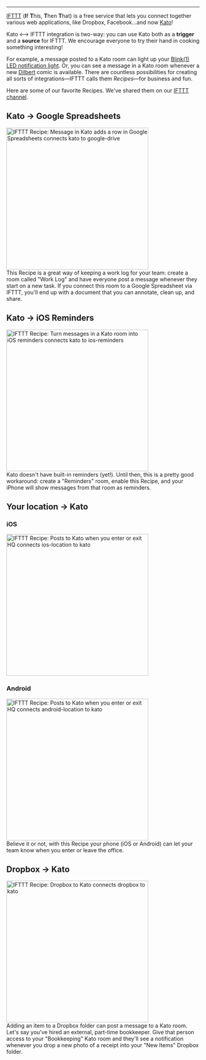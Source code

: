 ***

[IFTTT](http://ifttt.com) (**I**f **T**his, **T**hen **T**hat) is a free service that lets you connect together various web applications, like Dropbox, Facebook...and now [Kato](https://ifttt.com/kato)!

Kato ⟷ IFTTT integration is two-way: you can use Kato both as a **trigger** and a **source** for IFTTT. We encourage everyone to try their hand in cooking something interesting!

For example, a message posted to a Kato room can light up your [Blink(1) LED notification light](http://blink1.thingm.com/). Or, you can see a message in a Kato room whenever a new [Dilbert](http://www.dilbert.com) comic is available. There are countless possibilities for creating all sorts of integrations—IFTTT calls them _Recipes_—for business and fun.

Here are some of our favorite Recipes. We've shared them on our [IFTTT channel](https://ifttt.com/kato).

## Kato → Google Spreadsheets

<a href="https://ifttt.com/view_embed_recipe/207259-message-in-kato-adds-a-row-in-google-spreadsheets" target = "_blank" class="embed_recipe embed_recipe-l_49" id= "embed_recipe-207259"><img src= 'https://ifttt.com/recipe_embed_img/207259' alt="IFTTT Recipe: Message in Kato adds a row in Google Spreadsheets connects kato to google-drive" width="370px" style="max-width:100%"/></a><script async type="text/javascript" src= "//ifttt.com/assets/embed_recipe.js"></script><br />
This Recipe is a great way of keeping a work log for your team: create a room called "Work Log" and have everyone post a message whenever they start on a new task. If you connect this room to a Google Spreadsheet via IFTTT, you'll end up with a document that you can annotate, clean up, and share.

## Kato → iOS Reminders

<a href="https://ifttt.com/view_embed_recipe/209885-turn-messages-in-a-kato-room-into-ios-reminders" target = "_blank" class="embed_recipe embed_recipe-l_47" id= "embed_recipe-209885"><img src= 'https://ifttt.com/recipe_embed_img/209885' alt="IFTTT Recipe: Turn messages in a Kato room into iOS reminders connects kato to ios-reminders" width="370px" style="max-width:100%"/></a><script async type="text/javascript" src= "//ifttt.com/assets/embed_recipe.js"></script><br />
Kato doesn't have built-in reminders (yet!). Until then, this is a pretty good workaround: create a "Reminders" room, enable this Recipe, and your iPhone will show messages from that room as reminders.

## Your location → Kato

### iOS
<a href="https://ifttt.com/view_embed_recipe/209845-posts-to-kato-when-you-enter-or-exit-hq" target = "_blank" class="embed_recipe embed_recipe-l_39" id= "embed_recipe-209845"><img src= 'https://ifttt.com/recipe_embed_img/209845' alt="IFTTT Recipe: Posts to Kato when you enter or exit HQ connects ios-location to kato" width="370px" style="max-width:100%"/></a><script async type="text/javascript" src= "//ifttt.com/assets/embed_recipe.js"></script>
### Android
<a href="https://ifttt.com/view_embed_recipe/209852-posts-to-kato-when-you-enter-or-exit-hq" target = "_blank" class="embed_recipe embed_recipe-l_39" id= "embed_recipe-209852"><img src= 'https://ifttt.com/recipe_embed_img/209852' alt="IFTTT Recipe: Posts to Kato when you enter or exit HQ connects android-location to kato" width="370px" style="max-width:100%"/></a><script async type="text/javascript" src= "//ifttt.com/assets/embed_recipe.js"></script><br />
Believe it or not, with this Recipe your phone (iOS or Android) can let your team know when you enter or leave the office.

## Dropbox → Kato

<a href="https://ifttt.com/view_embed_recipe/204301-dropbox-to-kato" target = "_blank" class="embed_recipe embed_recipe-l_15" id= "embed_recipe-204301"><img src= 'https://ifttt.com/recipe_embed_img/204301' alt="IFTTT Recipe: Dropbox to Kato connects dropbox to kato" width="370px" style="max-width:100%"/></a><script async type="text/javascript" src= "//ifttt.com/assets/embed_recipe.js"></script><br />
Adding an item to a Dropbox folder can post a message to a Kato room. Let's say you've hired an external, part-time bookkeeper. Give that person access to your "Bookkeeping" Kato room and they'll see a notification whenever you drop a new photo of a receipt into your "New Items" Dropbox folder.
